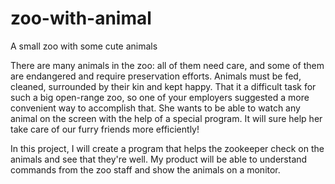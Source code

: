# zoo-with-animal
A small zoo with some cute animals

There are many animals in the zoo: all of them need care, and some of them are endangered and require preservation efforts. Animals must be fed, cleaned, surrounded by their kin and kept happy. That it a difficult task for such a big open-range zoo, so one of your employers suggested a more convenient way to accomplish that. She wants to be able to watch any animal on the screen with the help of a special program. It will sure help her take care of our furry friends more efficiently!

In this project, I will create a program that helps the zookeeper check on the animals and see that they're well. My product will be able to understand commands from the zoo staff and show the animals on a monitor.
